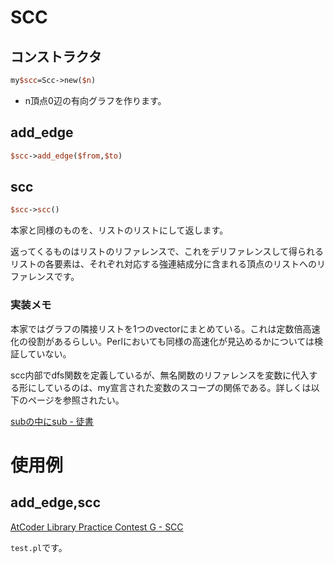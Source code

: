 # SCC

## コンストラクタ

```perl
my$scc=Scc->new($n)
```

* n頂点0辺の有向グラフを作ります。

## add_edge

```perl
$scc->add_edge($from,$to)
```

## scc

```perl
$scc->scc()
```

本家と同様のものを、リストのリストにして返します。

返ってくるものはリストのリファレンスで、これをデリファレンスして得られるリストの各要素は、それぞれ対応する強連結成分に含まれる頂点のリストへのリファレンスです。

### 実装メモ

本家ではグラフの隣接リストを1つのvectorにまとめている。これは定数倍高速化の役割があるらしい。Perlにおいても同様の高速化が見込めるかについては検証していない。

scc内部でdfs関数を定義しているが、無名関数のリファレンスを変数に代入する形にしているのは、my宣言された変数のスコープの関係である。詳しくは以下のページを参照されたい。

[subの中にsub - 徒書](http://www.akatsukinishisu.net/itazuragaki/perl/sub_in_sub.html)

# 使用例

## add_edge,scc

[AtCoder Library Practice Contest G - SCC](https://atcoder.jp/contests/practice2/submissions/16603055)

`test.pl`です。

